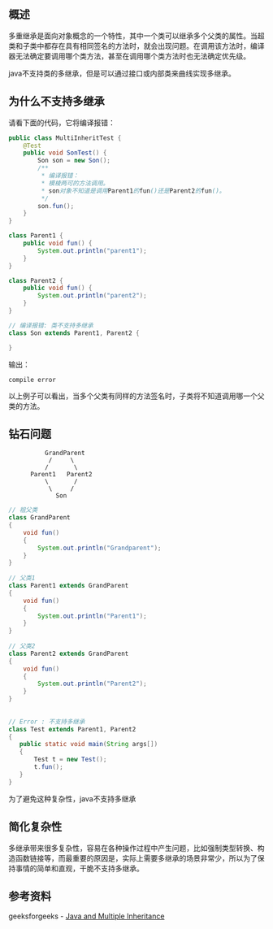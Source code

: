 [//title]:(java为什么不支持多继承)
[//englishTitle]:(why-doesnt-java-support-multiple-inheritance)
[//category]:(java)
[//tags]:(java)
[//createTime]:(20200223)
[//updateTime]:(20200402)
## 概述
多重继承是面向对象概念的一个特性，其中一个类可以继承多个父类的属性。当超类和子类中都存在具有相同签名的方法时，就会出现问题。在调用该方法时，编译器无法确定要调用哪个类方法，甚至在调用哪个类方法时也无法确定优先级。

java不支持类的多继承，但是可以通过接口或内部类来曲线实现多继承。

## 为什么不支持多继承
请看下面的代码，它将编译报错：  
``` java
public class MultiInheritTest {
    @Test
    public void SonTest() {
        Son son = new Son();
        /**
         * 编译报错：
         * 模棱两可的方法调用。
         * son对象不知道是调用Parent1的fun()还是Parent2的fun()。
         */
        son.fun();
    }
}

class Parent1 {
    public void fun() {
        System.out.println("parent1");
    }
}

class Parent2 {
    public void fun() {
        System.out.println("parent2");
    }
}

// 编译报错: 类不支持多继承
class Son extends Parent1, Parent2 {

}
```

输出：  
``` text
compile error
```

以上例子可以看出，当多个父类有同样的方法签名时，子类将不知道调用哪一个父类的方法。  

## 钻石问题
``` text
          GrandParent
           /     \
          /       \
      Parent1   Parent2
          \       /
           \     /
             Son
```

``` java
// 祖父类
class GrandParent 
{ 
    void fun() 
    { 
        System.out.println("Grandparent"); 
    } 
} 
  
// 父类1
class Parent1 extends GrandParent 
{ 
    void fun() 
    { 
        System.out.println("Parent1"); 
    } 
} 
  
// 父类2 
class Parent2 extends GrandParent 
{ 
    void fun() 
    { 
        System.out.println("Parent2"); 
    } 
} 
  
  
// Error : 不支持多继承 
class Test extends Parent1, Parent2 
{ 
   public static void main(String args[]) 
   { 
       Test t = new Test(); 
       t.fun(); 
   } 
}
```

为了避免这种复杂性，java不支持多继承  

## 简化复杂性
多继承带来很多复杂性，容易在各种操作过程中产生问题，比如强制类型转换、构造函数链接等，而最重要的原因是，实际上需要多继承的场景非常少，所以为了保持事情的简单和直观，干脆不支持多继承。

## 参考资料
geeksforgeeks - [Java and Multiple Inheritance](https://www.geeksforgeeks.org/java-and-multiple-inheritance/)